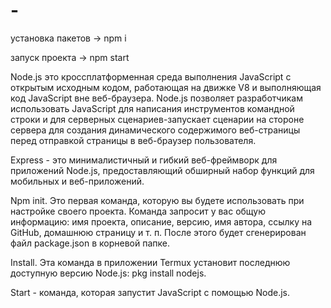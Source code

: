 # -
установка пакетов -> npm i

запуск проекта -> npm start

Node.js это кроссплатформенная среда выполнения JavaScript с открытым исходным кодом, работающая на движке V8 и выполняющая код JavaScript вне веб-браузера. Node.js позволяет разработчикам использовать JavaScript для написания инструментов командной строки и для серверных сценариев-запускает сценарии на стороне сервера для создания динамического содержимого веб-страницы перед отправкой страницы в веб-браузер пользователя.

Express - это минималистичный и гибкий веб-фреймворк для приложений Node.js, предоставляющий обширный набор функций для мобильных и веб-приложений.

Npm init. Это первая команда, которую вы будете использовать при настройке своего проекта. Команда запросит у вас общую информацию: имя проекта, описание, версию, имя автора, ссылку на GitHub, домашнюю страницу и т. п. После этого будет сгенерирован файл package.json в корневой папке.

Install. Эта команда в приложении Termux установит последнюю доступную версию Node.js: pkg install nodejs.

Start - команда, которая запустит JavaScript с помощью Node.js.
